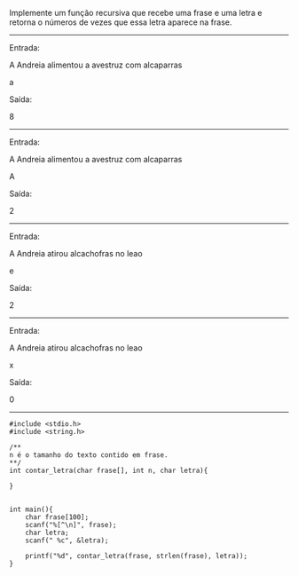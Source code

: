 Implemente um função recursiva que recebe uma frase e uma letra e retorna o números de vezes que essa letra aparece na frase. 

------
Entrada:

A Andreia alimentou a avestruz com alcaparras

a

Saída:

8

-----------

Entrada:

A Andreia alimentou a avestruz com alcaparras

A

Saída:

2

----------------

Entrada:

A Andreia atirou alcachofras no leao

e

Saída:

2

----------------

Entrada:

A Andreia atirou alcachofras no leao

x

Saída:

0

---------------
```
#include <stdio.h>
#include <string.h>

/**
n é o tamanho do texto contido em frase.
**/
int contar_letra(char frase[], int n, char letra){
    
}


int main(){
    char frase[100];
    scanf("%[^\n]", frase);
    char letra;
    scanf(" %c", &letra);
    
    printf("%d", contar_letra(frase, strlen(frase), letra));
}
```
